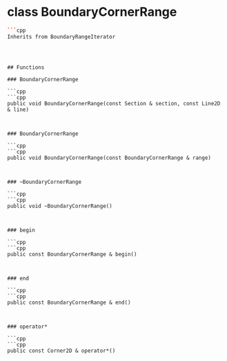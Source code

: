 # class BoundaryCornerRange


```cpp
```cpp
Inherits from BoundaryRangeIterator
```
```



## Functions

### BoundaryCornerRange

```cpp
```cpp
public void BoundaryCornerRange(const Section & section, const Line2D & line)
```
```


### BoundaryCornerRange

```cpp
```cpp
public void BoundaryCornerRange(const BoundaryCornerRange & range)
```
```


### ~BoundaryCornerRange

```cpp
```cpp
public void ~BoundaryCornerRange()
```
```


### begin

```cpp
```cpp
public const BoundaryCornerRange & begin()
```
```


### end

```cpp
```cpp
public const BoundaryCornerRange & end()
```
```


### operator*

```cpp
```cpp
public const Corner2D & operator*()
```
```




